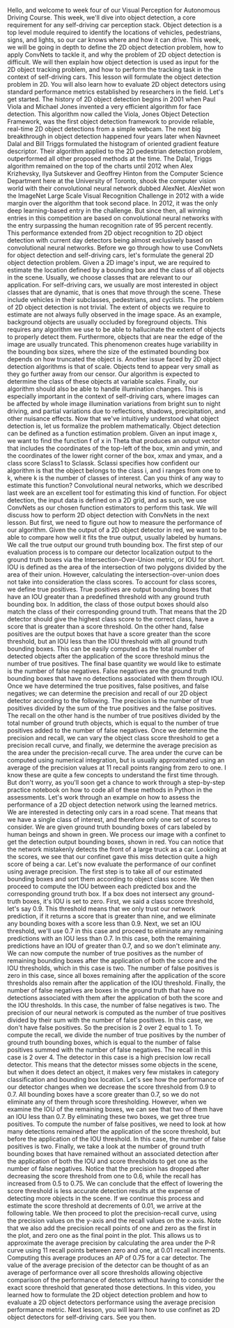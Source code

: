 Hello, and welcome to week four of our Visual Perception for Autonomous Driving Course. This week, we'll dive into object detection, a core requirement for any self-driving car perception stack. Object detection is a top level module required to identify the locations of vehicles, pedestrians, signs, and lights, so our car knows where and how it can drive. This week, we will be going in depth to define the 2D object detection problem, how to apply ConvNets to tackle it, and why the problem of 2D object detection is difficult. We will then explain how object detection is used as input for the 2D object tracking problem, and how to perform the tracking task in the context of self-driving cars. This lesson will formulate the object detection problem in 2D. You will also learn how to evaluate 2D object detectors using standard performance metrics established by researchers in the field.  Let's get started. The history of 2D object detection begins in 2001 when Paul Viola and Michael Jones invented a very efficient algorithm for face detection. This algorithm now called the Viola, Jones Object Detection Framework, was the first object detection framework to provide reliable, real-time 2D object detections from a simple webcam. The next big breakthrough in object detection happened four years later when Navneet Dalal and Bill Triggs formulated the histogram of oriented gradient feature descriptor. Their algorithm applied to the 2D pedestrian detection problem, outperformed all other proposed methods at the time. The Dalal, Triggs algorithm remained on the top of the charts until 2012 when Alex Krizhevsky, Ilya Sutskever and Geoffrey Hinton from the Computer Science Department here at the University of Toronto, shook the computer vision world with their convolutional neural network dubbed AlexNet. AlexNet won the ImageNet Large Scale Visual Recognition Challenge in 2012 with a wide margin over the algorithm that took second place. In 2012, it was the only deep learning-based entry in the challenge. But since then, all winning entries in this competition are based on convolutional neural networks with the entry surpassing the human recognition rate of 95 percent recently. This performance extended from 2D object recognition to 2D object detection with current day detectors being almost exclusively based on convolutional neural networks. Before we go through how to use ConvNets for object detection and self-driving cars, let's formulate the general 2D object detection problem. Given a 2D image's input, we are required to estimate the location defined by a bounding box and the class of all objects in the scene. Usually, we choose classes that are relevant to our application. For self-driving cars, we usually are most interested in object classes that are dynamic, that is ones that move through the scene. These include vehicles in their subclasses, pedestrians, and cyclists. The problem of 2D object detection is not trivial. The extent of objects we require to estimate are not always fully observed in the image space. As an example, background objects are usually occluded by foreground objects. This requires any algorithm we use to be able to hallucinate the extent of objects to properly detect them. Furthermore, objects that are near the edge of the image are usually truncated. This phenomenon creates huge variability in the bounding box sizes, where the size of the estimated bounding box depends on how truncated the object is. Another issue faced by 2D object detection algorithms is that of scale. Objects tend to appear very small as they go further away from our censor. Our algorithm is expected to determine the class of these objects at variable scales. Finally, our algorithm should also be able to handle illumination changes. This is especially important in the context of self-driving cars, where images can be affected by whole image illumination variations from bright sun to night driving, and partial variations due to reflections, shadows, precipitation, and other nuisance effects. Now that we've intuitively understood what object detection is, let us formalize the problem mathematically. Object detection can be defined as a function estimation problem. Given an input image x, we want to find the function f of x in Theta that produces an output vector that includes the coordinates of the top-left of the box, xmin and ymin, and the coordinates of the lower right corner of the box, xmax and ymax, and a class score Sclass1 to Sclassk. Sclassi specifies how confident our algorithm is that the object belongs to the class i, and i ranges from one to k, where k is the number of classes of interest. Can you think of any way to estimate this function? Convolutional neural networks, which we described last week are an excellent tool for estimating this kind of function. For object detection, the input data is defined on a 2D grid, and as such, we use ConvNets as our chosen function estimators to perform this task. We will discuss how to perform 2D object detection with ConvNets in the next lesson. But first, we need to figure out how to measure the performance of our algorithm. Given the output of a 2D object detector in red, we want to be able to compare how well it fits the true output, usually labeled by humans. We call the true output our ground truth bounding box. The first step of our evaluation process is to compare our detector localization output to the ground truth boxes via the Intersection-Over-Union metric, or IOU for short. IOU is defined as the area of the intersection of two polygons divided by the area of their union. However, calculating the intersection-over-union does not take into consideration the class scores. To account for class scores, we define true positives. True positives are output bounding boxes that have an IOU greater than a predefined threshold with any ground truth bounding box. In addition, the class of those output boxes should also match the class of their corresponding ground truth. That means that the 2D detector should give the highest class score to the correct class, have a score that is greater than a score threshold. On the other hand, false positives are the output boxes that have a score greater than the score threshold, but an IOU less than the IOU threshold with all ground truth bounding boxes. This can be easily computed as the total number of detected objects after the application of the score threshold minus the number of true positives. The final base quantity we would like to estimate is the number of false negatives. False negatives are the ground truth bounding boxes that have no detections associated with them through IOU. Once we have determined the true positives, false positives, and false negatives; we can determine the precision and recall of our 2D object detector according to the following. The precision is the number of true positives divided by the sum of the true positives and the false positives. The recall on the other hand is the number of true positives divided by the total number of ground truth objects, which is equal to the number of true positives added to the number of false negatives. Once we determine the precision and recall, we can vary the object class score threshold to get a precision recall curve, and finally, we determine the average precision as the area under the precision-recall curve. The area under the curve can be computed using numerical integration, but is usually approximated using an average of the precision values at 11 recall points ranging from zero to one. I know these are quite a few concepts to understand the first time through. But don't worry, as you'll soon get a chance to work through a step-by-step practice notebook on how to code all of these methods in Python in the assessments. Let's work through an example on how to assess the performance of a 2D object detection network using the learned metrics. We are interested in detecting only cars in a road scene. That means that we have a single class of interest, and therefore only one set of scores to consider. We are given ground truth bounding boxes of cars labeled by human beings and shown in green. We process our image with a confinet to get the detection output bounding boxes, shown in red. You can notice that the network mistakenly detects the front of a large truck as a car. Looking at the scores, we see that our confinet gave this miss detection quite a high score of being a car. Let's now evaluate the performance of our confinet using average precision. The first step is to take all of our estimated bounding boxes and sort them according to object class score. We then proceed to compute the IOU between each predicted box and the corresponding ground truth box. If a box does not intersect any ground-truth boxes, it's IOU is set to zero. First, we said a class score threshold, let's say 0.9. This threshold means that we only trust our network prediction, if it returns a score that is greater than nine, and we eliminate any bounding boxes with a score less than 0.9. Next, we set an IOU threshold, we'll use 0.7 in this case and proceed to eliminate any remaining predictions with an IOU less than 0.7. In this case, both the remaining predictions have an IOU of greater than 0.7, and so we don't eliminate any. We can now compute the number of true positives as the number of remaining bounding boxes after the application of both the score and the IOU thresholds, which in this case is two. The number of false positives is zero in this case, since all boxes remaining after the application of the score thresholds also remain after the application of the IOU threshold. Finally, the number of false negatives are boxes in the ground truth that have no detections associated with them after the application of both the score and the IOU thresholds. In this case, the number of false negatives is two. The precision of our neural network is computed as the number of true positives divided by their sum with the number of false positives. In this case, we don't have false positives. So the precision is 2 over 2 equal to 1. To compute the recall, we divide the number of true positives by the number of ground truth bounding boxes, which is equal to the number of false positives summed with the number of false negatives. The recall in this case is 2 over 4. The detector in this case is a high precision low recall detector. This means that the detector misses some objects in the scene, but when it does detect an object, it makes very few mistakes in category classification and bounding box location. Let's see how the performance of our detector changes when we decrease the score threshold from 0.9 to 0.7. All bounding boxes have a score greater than 0.7, so we do not eliminate any of them through score thresholding. However, when we examine the IOU of the remaining boxes, we can see that two of them have an IOU less than 0.7. By eliminating these two boxes, we get three true positives. To compute the number of false positives, we need to look at how many detections remained after the application of the score threshold, but before the application of the IOU threshold. In this case, the number of false positives is two. Finally, we take a look at the number of ground truth bounding boxes that have remained without an associated detection after the application of both the IOU and score thresholds to get one as the number of false negatives. Notice that the precision has dropped after decreasing the score threshold from one to 0.6, while the recall has increased from 0.5 to 0.75. We can conclude that the effect of lowering the score threshold is less accurate detection results at the expense of detecting more objects in the scene. If we continue this process and estimate the score threshold at decrements of 0.01, we arrive at the following table. We then proceed to plot the precision-recall curve, using the precision values on the y-axis and the recall values on the x-axis. Note that we also add the precision recall points of one and zero as the first in the plot, and zero one as the final point in the plot. This allows us to approximate the average precision by calculating the area under the P-R curve using 11 recall points between zero and one, at 0.01 recall increments. Computing this average produces an AP of 0.75 for a car detector. The value of the average precision of the detector can be thought of as an average of performance over all score thresholds allowing objective comparison of the performance of detectors without having to consider the exact score threshold that generated those detections. In this video, you learned how to formulate the 2D object detection problem and how to evaluate a 2D object detectors performance using the average precision performance metric. Next lesson, you will learn how to use confinet as 2D object detectors for self-driving cars. See you then.